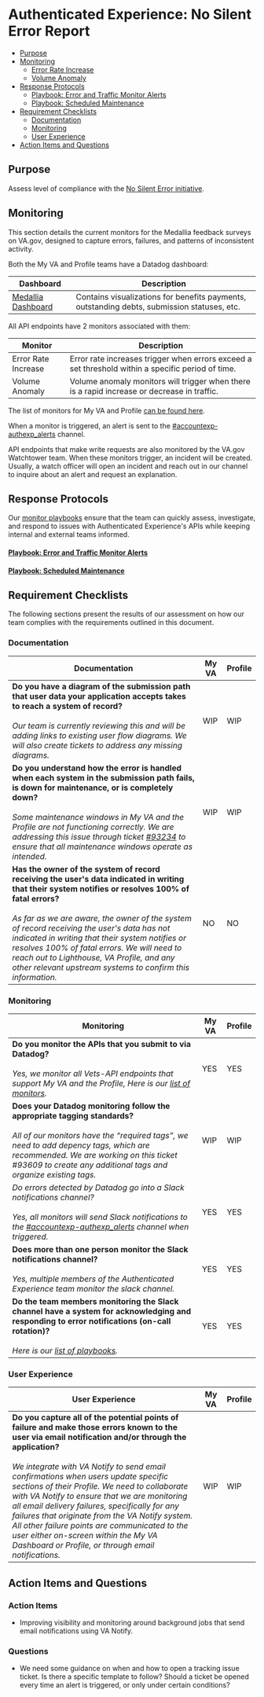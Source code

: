 # Authenticated Experience: No Silent Error Report

- [Purpose](#purpose)
- [Monitoring](#monitoring)
  - [Error Rate Increase](#)
  - [Volume Anomaly](#)
- [Response Protocols](#response-protocols)
  - [Playbook: Error and Traffic Monitor Alerts](#playbook-error-and-traffic-monitor-alerts)
  - [Playbook: Scheduled Maintenance](#playbook-scheduled-maintenance)
- [Requirement Checklists](#requirement-checklists)
  - [Documentation](#documentation)
  - [Monitoring](#monitoring)
  - [User Experience](#user-experience)
- [Action Items and Questions](#action-items-and-questions)

## Purpose
Assess level of compliance with the [No Silent Error initiative](https://github.com/department-of-veterans-affairs/va.gov-team-sensitive/blob/master/platform/practices/zero-silent-failures/how-to-discover-if-your-app-has-silent-failures.md).

## Monitoring
This section details the current monitors for the Medallia feedback surveys on VA.gov, designed to capture errors, failures, and patterns of inconsistent activity.

Both the My VA and Profile teams have a Datadog dashboard:

| **Dashboard**          | **Description**        |
|-------------------|----------------------|
| [Medallia Dashboard]()     | Contains visualizations for benefits payments, outstanding debts, submission statuses, etc.          |


All API endpoints have 2 monitors associated with them:

| **Monitor**          | **Description**                                                                                   |
|----------------------|---------------------------------------------------------------------------------------------------|
| Error Rate Increase   | Error rate increases trigger when errors exceed a set threshold within a specific period of time. |
| Volume Anomaly        | Volume anomaly monitors will trigger when there is a rapid increase or decrease in traffic.       |


The list of monitors for My VA and Profile [can be found here](https://vagov.ddog-gov.com/monitors/manage?q=tag%3A%22team%3Aauth-experience-profile%22&order=asc&sort=name).

When a monitor is triggered, an alert is sent to the [#accountexp-authexp_alerts](https://dsva.slack.com/archives/C02SYJGH8FJ) channel.

API endpoints that make write requests are also monitored by the VA.gov Watchtower team.  When these monitors trigger, an incident will be created.  Usually, a watch officer will open an incident and reach out in our channel to inquire about an alert and request an explanation.

## Response Protocols
Our [monitor playbooks](#https://github.com/department-of-veterans-affairs/va.gov-team-sensitive/blob/master/products/identity-personalization/auth-experience/playbooks/monitoring.md) ensure that the team can quickly assess, investigate, and respond to issues with Authenticated Experience's APIs while keeping internal and external teams informed.

#### [Playbook: Error and Traffic Monitor Alerts](https://github.com/department-of-veterans-affairs/va.gov-team-sensitive/blob/master/products/identity-personalization/auth-experience/playbooks/monitoring.md#playbook-error-and-traffic-monitor-alerts)

#### [Playbook: Scheduled Maintenance](https://github.com/department-of-veterans-affairs/va.gov-team-sensitive/blob/master/products/identity-personalization/auth-experience/playbooks/monitoring.md#playbook-scheduled-maintenance)

## Requirement Checklists
The following sections present the results of our assessment on how our team complies with the requirements outlined in this document. 


### Documentation

| **Documentation** | **My VA** | **Profile** |
|-------------------|-----------|-------------|
| **Do you have a diagram of the submission path that user data your application accepts takes to reach a system of record?**  <br><br> *Our team is currently reviewing this and will be adding links to existing user flow diagrams. We will also create tickets to address any missing diagrams.* | WIP | WIP |
| **Do you understand how the error is handled when each system in the submission path fails, is down for maintenance, or is completely down?** <br><br> *Some maintenance windows in My VA and the Profile are not functioning correctly. We are addressing this issue through ticket [#93234](https://github.com/department-of-veterans-affairs/va.gov-team/issues/93234) to ensure that all maintenance windows operate as intended.* | WIP |WIP |
| **Has the owner of the system of record receiving the user's data indicated in writing that their system notifies or resolves 100% of fatal errors?** <br><br> *As far as we are aware, the owner of the system of record receiving the user's data has not indicated in writing that their system notifies or resolves 100% of fatal errors. We will need to reach out to Lighthouse, VA Profile, and any other relevant upstream systems to confirm this information.* | NO | NO |

### Monitoring
| **Monitoring** | **My VA** | **Profile** |
|----------------|-----------|-------------|
| **Do you monitor the APIs that you submit to via Datadog?** <br><br> *Yes, we monitor all Vets-API endpoints that support My VA and the Profile,  Here is our [list of monitors](https://vagov.ddog-gov.com/monitors/manage?q=tag%3A%22team%3Aauth-experience-profile%22&order=asc&sort=name).*| YES | YES |
| **Does your Datadog monitoring follow the appropriate tagging standards?** <br><br> *All of our monitors have the “required tags”, we need to add depency tags, which are recommended.  We are working on this ticket #93609 to create any additional tags and organize existing tags.* | WIP | WIP |
| *Do errors detected by Datadog go into a Slack notifications channel?* <br><br> *Yes, all monitors will send Slack notifications to the [#accountexp-authexp_alerts](#https://dsva.slack.com/archives/C02SYJGH8FJ) channel when triggered.* | YES | YES|
| **Does more than one person monitor the Slack notifications channel?** <br><br> *Yes, multiple members of the Authenticated Experience team monitor the slack channel.* | YES | YES |
| **Do the team members monitoring the Slack channel have a system for acknowledging and responding to error notifications (on-call rotation)?** <br><br> *Here is our [list of playbooks](https://github.com/department-of-veterans-affairs/va.gov-team-sensitive/blob/master/products/identity-personalization/auth-experience/playbooks/monitoring.md).*| YES | YES |

### User Experience
| **User Experience** | **My VA** | **Profile** |
|---------------------|-----------|-------------|
| **Do you capture all of the potential points of failure and make those errors known to the user via email notification and/or through the application?** <br><br> *We integrate with VA Notify to send email confirmations when users update specific sections of their Profile. We need to collaborate with VA Notify to ensure that we are monitoring all email delivery failures, specifically for any failures that originate from the VA Notify system. All other failure points are communicated to the user either on-screen within the My VA Dashboard or Profile, or through email notifications.* | WIP | WIP

## Action Items and Questions

### Action Items
- Improving visibility and monitoring around background jobs that send email notifications using VA Notify.

### Questions
- We need some guidance on when and how to open a tracking issue ticket. Is there a specific template to follow? Should a ticket be opened every time an alert is triggered, or only under certain conditions?

